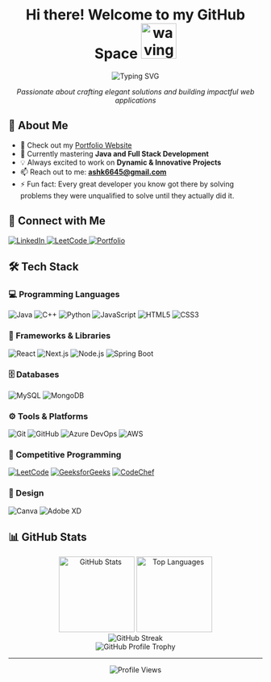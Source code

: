<h1 align="center">
  Hi there! Welcome to my GitHub Space 
  <img src="https://media.tenor.com/CU-PX1m0egYAAAAM/wave-hi.gif" width="70px" height="70px" alt="waving hand">
</h1>

<div align="center">
  <img src="https://readme-typing-svg.demolab.com?font=Fira+Code&weight=600&size=22&pause=1000&color=3498DB&center=true&vCenter=true&random=false&width=435&lines=Full+Stack+Developer;Problem+Solver;Continuous+Learner" alt="Typing SVG" />
</div>

<p align="center">
  <em>Passionate about crafting elegant solutions and building impactful web applications</em>
</p>

## 🚀 About Me

- 🔭 Check out my [Portfolio Website](https://ashk6645.github.io/)
- 🌱 Currently mastering **Java and Full Stack Development**
- 💡 Always excited to work on **Dynamic & Innovative Projects**
- 📫 Reach out to me: **ashk6645@gmail.com**
- ⚡ Fun fact: Every great developer you know got there by solving problems they were unqualified to solve until they actually did it.

## 🤝 Connect with Me

<p align="left">
  <a href="https://www.linkedin.com/in/ashk6645/" target="_blank">
    <img src="https://img.shields.io/badge/LinkedIn-0077B5?style=for-the-badge&logo=linkedin&logoColor=white" alt="LinkedIn"/>
  </a>
  <a href="https://leetcode.com/ashu6645/" target="_blank">
    <img src="https://img.shields.io/badge/LeetCode-FFA116?style=for-the-badge&logo=LeetCode&logoColor=black" alt="LeetCode"/>
  </a>
  <a href="https://ashk6645.github.io/" target="_blank">
    <img src="https://img.shields.io/badge/Portfolio-FF7139?style=for-the-badge&logo=Firefox-Browser&logoColor=white" alt="Portfolio"/>
  </a>
</p>

## 🛠️ Tech Stack

### 💻 Programming Languages
![Java](https://img.shields.io/badge/Java-ED8B00?style=for-the-badge&logo=openjdk&logoColor=white)
![C++](https://img.shields.io/badge/C%2B%2B-00599C?style=for-the-badge&logo=c%2B%2B&logoColor=white)
![Python](https://img.shields.io/badge/Python-3776AB?style=for-the-badge&logo=python&logoColor=white)
![JavaScript](https://img.shields.io/badge/JavaScript-F7DF1E?style=for-the-badge&logo=javascript&logoColor=black)
![HTML5](https://img.shields.io/badge/HTML5-E34F26?style=for-the-badge&logo=html5&logoColor=white)
![CSS3](https://img.shields.io/badge/CSS3-1572B6?style=for-the-badge&logo=css3&logoColor=white)

### 🔧 Frameworks & Libraries
![React](https://img.shields.io/badge/React-20232A?style=for-the-badge&logo=react&logoColor=61DAFB)
![Next.js](https://img.shields.io/badge/Next.js-000000?style=for-the-badge&logo=next.js&logoColor=white)
![Node.js](https://img.shields.io/badge/Node.js-339933?style=for-the-badge&logo=nodedotjs&logoColor=white)
![Spring Boot](https://img.shields.io/badge/Spring_Boot-6DB33F?style=for-the-badge&logo=spring-boot&logoColor=white)

### 🗄️ Databases
![MySQL](https://img.shields.io/badge/MySQL-005C84?style=for-the-badge&logo=mysql&logoColor=white)
![MongoDB](https://img.shields.io/badge/MongoDB-4EA94B?style=for-the-badge&logo=mongodb&logoColor=white)

### ⚙️ Tools & Platforms
![Git](https://img.shields.io/badge/GIT-E44C30?style=for-the-badge&logo=git&logoColor=white)
![GitHub](https://img.shields.io/badge/GitHub-100000?style=for-the-badge&logo=github&logoColor=white)
![Azure DevOps](https://img.shields.io/badge/Azure_DevOps-0078D7?style=for-the-badge&logo=azure-devops&logoColor=white)
![AWS](https://img.shields.io/badge/AWS-232F3E?style=for-the-badge&logo=amazon-aws&logoColor=white)

### 🎯 Competitive Programming
[![LeetCode](https://img.shields.io/badge/-LeetCode-FFA116?style=for-the-badge&logo=LeetCode&logoColor=black)](https://leetcode.com/ashu6645/)
[![GeeksforGeeks](https://img.shields.io/badge/GeeksforGeeks-298D46?style=for-the-badge&logo=geeksforgeeks&logoColor=white)](https://www.geeksforgeeks.org/user/ashk6645/)
[![CodeChef](https://img.shields.io/badge/Codechef-%23B92B27.svg?&style=for-the-badge&logo=Codechef&logoColor=white)](https://www.codechef.com/users/singh_rk)

### 🎨 Design
![Canva](https://img.shields.io/badge/Canva-%2300C4CC.svg?&style=for-the-badge&logo=Canva&logoColor=white)
![Adobe XD](https://img.shields.io/badge/Adobe%20XD-470137?style=for-the-badge&logo=Adobe%20XD&logoColor=#FF61F6)

## 📊 GitHub Stats

<div align="center">
  <img src="https://github-readme-stats.vercel.app/api?username=ashk6645&show_icons=true&theme=tokyonight" alt="GitHub Stats" height="150">
  <img src="https://github-readme-stats.vercel.app/api/top-langs/?username=ashk6645&layout=compact&theme=tokyonight" alt="Top Languages" height="150">
</div>

<div align="center">
  <img src="https://github-readme-streak-stats.herokuapp.com/?user=ashk6645&theme=tokyonight" alt="GitHub Streak">
</div>

<div align="center">
  <img src="https://github-profile-trophy.vercel.app/?username=ashk6645&theme=tokyonight&no-frame=true&row=1&&margin-w=30&no-bg=true" alt="GitHub Profile Trophy">
</div>

---
<div align="center">
  <img src="https://komarev.com/ghpvc/?username=ashk6645&label=Profile%20Views&color=0e75b6&style=flat" alt="Profile Views">
</div>
